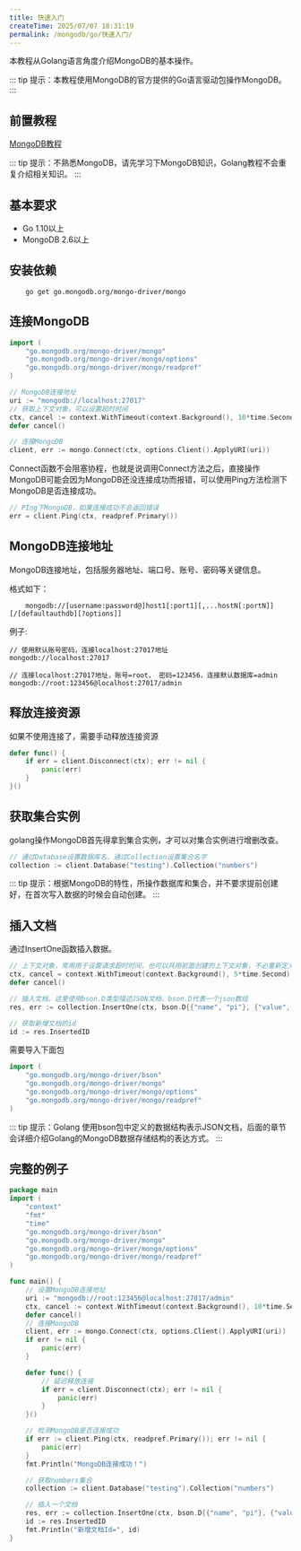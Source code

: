 ```yaml
---
title: 快速入门
createTime: 2025/07/07 18:31:19
permalink: /mongodb/go/快速入门/
---
```

本教程从Golang语言角度介绍MongoDB的基本操作。

::: tip 提示：本教程使用MongoDB的官方提供的Go语言驱动包操作MongoDB。
::: 

## 前置教程
<a href='/#/数据库/mongodb/README'>MongoDB教程</a>

::: tip 提示：不熟悉MongoDB，请先学习下MongoDB知识，Golang教程不会重复介绍相关知识。
::: 

## 基本要求
- Go 1.10以上
- MongoDB 2.6以上

## 安装依赖
```shell
    go get go.mongodb.org/mongo-driver/mongo
```

## 连接MongoDB
```go
import (
    "go.mongodb.org/mongo-driver/mongo"
    "go.mongodb.org/mongo-driver/mongo/options"
    "go.mongodb.org/mongo-driver/mongo/readpref"
)

// MongoDB连接地址
uri := "mongodb://localhost:27017"
// 获取上下文对象，可以设置超时时间
ctx, cancel := context.WithTimeout(context.Background(), 10*time.Second)
defer cancel()

// 连接MongoDB
client, err := mongo.Connect(ctx, options.Client().ApplyURI(uri))
```

Connect函数不会阻塞协程，也就是说调用Connect方法之后，直接操作MongoDB可能会因为MongoDB还没连接成功而报错，可以使用Ping方法检测下MongoDB是否连接成功。
```go
// PIng下MongoDB，如果连接成功不会返回错误
err = client.Ping(ctx, readpref.Primary())
```

## MongoDB连接地址

MongoDB连接地址，包括服务器地址、端口号、账号、密码等关键信息。

格式如下：
```shell
    mongodb://[username:password@]host1[:port1][,...hostN[:portN]][/[defaultauthdb][?options]]
```

例子:
```shell
// 使用默认账号密码，连接localhost:27017地址
mongodb://localhost:27017

// 连接localhost:27017地址，账号=root， 密码=123456，连接默认数据库=admin
mongodb://root:123456@localhost:27017/admin
```

## 释放连接资源

如果不使用连接了，需要手动释放连接资源
```go
defer func() {
    if err = client.Disconnect(ctx); err != nil {
        panic(err)
    }
}()
```

## 获取集合实例

golang操作MongoDB首先得拿到集合实例，才可以对集合实例进行增删改查。
```go
// 通过Database设置数据库名，通过Collection设置集合名字
collection := client.Database("testing").Collection("numbers")
```

::: tip 提示：根据MongoDB的特性，所操作数据库和集合，并不要求提前创建好，在首次写入数据的时候会自动创建。
::: 

## 插入文档

通过InsertOne函数插入数据。
```go
// 上下文对象，常用用于设置请求超时时间，也可以共用前面创建的上下文对象，不必重新定义。
ctx, cancel = context.WithTimeout(context.Background(), 5*time.Second)
defer cancel()

// 插入文档，这里使用bson.D类型描述JSON文档，bson.D代表一个json数组
res, err := collection.InsertOne(ctx, bson.D{{"name", "pi"}, {"value", 3.14159}})

// 获取新增文档的id
id := res.InsertedID
```

需要导入下面包
```go
import (
    "go.mongodb.org/mongo-driver/bson"
    "go.mongodb.org/mongo-driver/mongo"
    "go.mongodb.org/mongo-driver/mongo/options"
    "go.mongodb.org/mongo-driver/mongo/readpref"
)
```
::: tip 提示：Golang 使用bson包中定义的数据结构表示JSON文档，后面的章节会详细介绍Golang的MongoDB数据存储结构的表达方式。
:::

## 完整的例子
```go
package main
import (
    "context"
    "fmt"
    "time"
    "go.mongodb.org/mongo-driver/bson"
    "go.mongodb.org/mongo-driver/mongo"
    "go.mongodb.org/mongo-driver/mongo/options"
    "go.mongodb.org/mongo-driver/mongo/readpref"
)

func main() {
    // 设置MongoDB连接地址
    uri := "mongodb://root:123456@localhost:27017/admin"
    ctx, cancel := context.WithTimeout(context.Background(), 10*time.Second)
    defer cancel()
    // 连接MongoDB
    client, err := mongo.Connect(ctx, options.Client().ApplyURI(uri))
    if err != nil {
        panic(err)
    }

    defer func() {
        // 延迟释放连接
        if err = client.Disconnect(ctx); err != nil {
            panic(err)
        }
    }()

    // 检测MongoDB是否连接成功
    if err := client.Ping(ctx, readpref.Primary()); err != nil {
        panic(err)
    }
    fmt.Println("MongoDB连接成功！")

    // 获取numbers集合
    collection := client.Database("testing").Collection("numbers")

    // 插入一个文档
    res, err := collection.InsertOne(ctx, bson.D{{"name", "pi"}, {"value", 3.14159}})
    id := res.InsertedID
    fmt.Println("新增文档Id=", id)
}
```